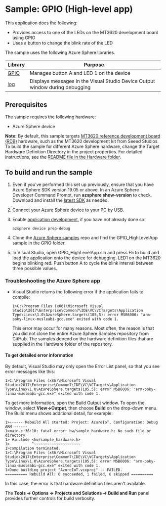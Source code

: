# Sample: GPIO (High-level app)

This application does the following:

- Provides access to one of the LEDs on the MT3620 development board using GPIO
- Uses a button to change the blink rate of the LED

The sample uses the following Azure Sphere libraries.

| Library | Purpose |
|---------|---------|
| [GPIO](https://docs.microsoft.com/azure-sphere/reference/applibs-reference/applibs-gpio/gpio-overview) | Manages button A and LED 1 on the device |
| [log](https://docs.microsoft.com/azure-sphere/reference/applibs-reference/applibs-log/log-overview) | Displays messages in the Visual Studio Device Output window during debugging |

## Prerequisites

The sample requires the following hardware:

- Azure Sphere device

**Note:** By default, this sample targets [MT3620 reference development board (RDB)](https://docs.microsoft.com/azure-sphere/hardware/mt3620-reference-board-design) hardware, such as the MT3620 development kit from Seeed Studios. To build the sample for different Azure Sphere hardware, change the Target Hardware Definition Directory in the project properties. For detailed instructions, see the [README file in the Hardware folder](../../../Hardware/README.md). 

## To build and run the sample

1. Even if you've performed this set up previously, ensure that you have Azure Sphere SDK version 19.05 or above. In an Azure Sphere Developer Command Prompt, run **azsphere show-version** to check. Download and install the [latest SDK](https://aka.ms/AzureSphereSDKDownload) as needed.
1. Connect your Azure Sphere device to your PC by USB.
1. Enable [application development](https://docs.microsoft.com/azure-sphere/quickstarts/qs-blink-application#prepare-your-device-for-development-and-debugging), if you have not already done so:

   `azsphere device prep-debug`
1. Clone the [Azure Sphere samples](https://github.com/Azure/azure-sphere-samples/) repo and find the GPIO_HighLevelApp sample in the GPIO folder.
1. In Visual Studio, open GPIO_HighLevelApp.sln and press F5 to build and load the application onto the device for debugging. LED1 on the MT3620 begins blinking red. Push button A to cycle the blink interval between three possible values.

### Troubleshooting the Azure Sphere app

- Visual Studio returns the following error if the application fails to compile:

   `1>C:\Program Files (x86)\Microsoft Visual Studio\2017\Enterprise\Common7\IDE\VC\VCTargets\Application Type\Linux\1.0\AzureSphere.targets(105,5): error MSB6006: "arm-poky-linux-musleabi-gcc.exe" exited with code 1.`

   This error may occur for many reasons. Most often, the reason is that you did not clone the entire Azure Sphere Samples repository from GitHub. The samples depend on the hardware definition files that are supplied in the Hardware folder of the repository.

#### To get detailed error information

By default, Visual Studio may only open the Error List panel, so that you see error messages like this:

`1>C:\Program Files (x86)\Microsoft Visual Studio\2017\Enterprise\Common7\IDE\VC\VCTargets\Application Type\Linux\1.0\AzureSphere.targets(105,5): error MSB6006: "arm-poky-linux-musleabi-gcc.exe" exited with code 1.`

To get more information, open the Build Output window. To open the window, select **View->Output**, then choose **Build** on the drop-down menu. The Build menu shows additional detail, for example:

```
1>------ Rebuild All started: Project: AzureIoT, Configuration: Debug ARM ------
1>main.c:36:10: fatal error: hw/sample_hardware.h: No such file or directory
1> #include <hw/sample_hardware.h>
1>          ^~~~~~~~~~~~~~~~~~~~~~
1>compilation terminated.
1>C:\Program Files (x86)\Microsoft Visual Studio\2017\Enterprise\Common7\IDE\VC\VCTargets\Application Type\Linux\1.0\AzureSphere.targets(105,5): error MSB6006: "arm-poky-linux-musleabi-gcc.exe" exited with code 1.
1>Done building project "AzureIoT.vcxproj" -- FAILED.
========== Rebuild All: 0 succeeded, 1 failed, 0 skipped ==========
```

In this case, the error is that hardware definition files aren't available.

The **Tools -> Options -> Projects and Solutions -> Build and Run** panel provides further controls for build verbosity.